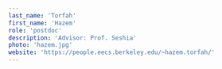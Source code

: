 ```yaml
---
last_name: 'Torfah'
first_name: 'Hazem'
role: 'postdoc'
description: 'Advisor: Prof. Seshia'
photo: 'hazem.jpg'
website: 'https://people.eecs.berkeley.edu/~hazem.torfah/'
---
```

